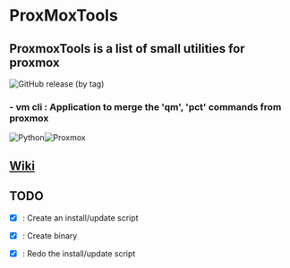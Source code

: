 # ProxMoxTools

## ProxmoxTools is a list of small utilities for proxmox


![GitHub release (by tag)](https://img.shields.io/github/downloads/Xenxia/ProxmoxTools/Download/total?color=229922&label=Download&style=flat-square)

### - vm cli : Application to merge the 'qm', 'pct' commands from proxmox 
![Python](https://img.shields.io/badge/Python-v3.7%5E-green?style=flat-square&logo=python&logoColor=00ccff)![Proxmox](https://img.shields.io/badge/Proxmox-v6.x%5E-yellow?style=flat-square&logo=proxmox)

## [Wiki](https://github.com/Xenxia/ProxmoxTool/wiki)

## TODO

- [x] : Create an install/update script
- [x] : Create binary
- [x] : Redo the install/update script

